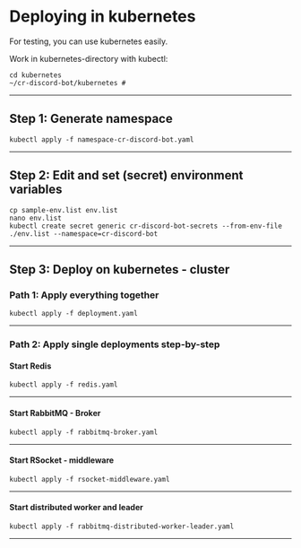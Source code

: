 # Deploying in kubernetes

For testing, you can use kubernetes easily. 

Work in kubernetes-directory with kubectl:
```
cd kubernetes
~/cr-discord-bot/kubernetes #
```
---
## Step 1: Generate namespace
```
kubectl apply -f namespace-cr-discord-bot.yaml
```
---
## Step 2: Edit and set (secret) environment variables
```
cp sample-env.list env.list
nano env.list 
kubectl create secret generic cr-discord-bot-secrets --from-env-file ./env.list --namespace=cr-discord-bot
```
---
## Step 3: Deploy on kubernetes - cluster

### Path 1: Apply everything together
```
kubectl apply -f deployment.yaml
```
---
### Path 2: Apply single deployments step-by-step


#### Start Redis
```
kubectl apply -f redis.yaml
```
---
#### Start RabbitMQ - Broker
```
kubectl apply -f rabbitmq-broker.yaml
```
---
#### Start RSocket - middleware
```
kubectl apply -f rsocket-middleware.yaml
```
---
#### Start distributed worker and leader
```
kubectl apply -f rabbitmq-distributed-worker-leader.yaml
```
---
